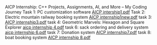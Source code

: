  AICP Internship: C++ Projects, Assignments, AI, and More – My Coding Journey
Task 1: PC customization software
[AICP intership1.pdf](https://github.com/AleeshaWaqar/AICP-internship/files/13328743/AICP.intership1.pdf)
Task 2: Electric mountain railway booking system
[AICP internship1new.pdf](https://github.com/AleeshaWaqar/AICP-internship/files/13328832/AICP.internship1new.pdf)
task 3: 
[AICP internship3.pdf](https://github.com/AleeshaWaqar/AICP-internship/files/13402654/AICP.internship3.pdf)
task 4: Geometric Marvels: Hexagon and Square Explorer
[aicp internship 4.pdf](https://github.com/AleeshaWaqar/AICP-internship/files/13531687/aicp.internship.4.pdf)
task 6: sack ordering and delivery system
[aicp internship 6.pdf](https://github.com/AleeshaWaqar/AICP-internship/files/13693624/aicp.internship.6.pdf)
task 7: Donation system 
[AICP internship7.pdf](https://github.com/AleeshaWaqar/AICP-internship/files/13693853/AICP.internship7.pdf)
task 8: boat booking system
[AICP internship 8.pdf](https://github.com/AleeshaWaqar/AICP-internship/files/13693876/AICP.internship.8.pdf)
